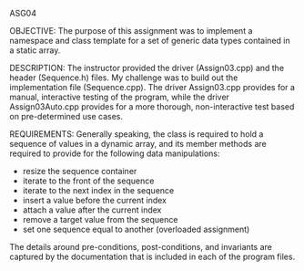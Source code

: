 ASG04

OBJECTIVE: 
The purpose of this assignment was to implement a namespace and class template for a set of generic data types contained in a static array.

DESCRIPTION: 
The instructor provided the driver (Assign03.cpp) and the header (Sequence.h) files. 
My challenge was to build out the implementation file (Sequence.cpp). 
The driver Assign03.cpp provides for a manual, interactive testing of the program, while the driver Assign03Auto.cpp provides for a more thorough, non-interactive test based on pre-determined use cases. 

REQUIREMENTS: 
Generally speaking, the class is required to hold a sequence of values in a dynamic array, and its member methods are required to provide for the following data manipulations:
- resize the sequence container
- iterate to the front of the sequence
- iterate to the next index in the sequence
- insert a value before the current index
- attach a value after the current index 
- remove a target value from the sequence
- set one sequence equal to another (overloaded assignment)

The details around pre-conditions, post-conditions, and invariants are captured by the documentation that is included in each of the program files.
